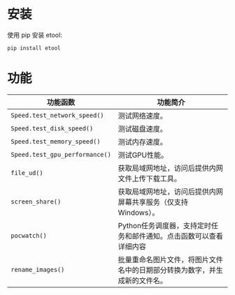 # 安装

使用 pip 安装 etool:

```bash
pip install etool
```

# 功能

| 功能函数                       | 功能简介                           |
|-------------------------------|----------------------------------|
| `Speed.test_network_speed()`   | 测试网络速度。                     |
| `Speed.test_disk_speed()`      | 测试磁盘速度。                     |
| `Speed.test_memory_speed()`    | 测试内存速度。                     |
| `Speed.test_gpu_performance()` | 测试GPU性能。                     |
| `file_ud()`                    | 获取局域网地址，访问后提供内网文件上传下载工具。        |
| `screen_share()`               | 获取局域网地址，访问后提供内网屏幕共享服务（仅支持Windows）。      |
| `pocwatch()`                   | Python任务调度器，支持定时任务和邮件通知。点击函数可以查看详细内容 |
| `rename_images()`              | 批量重命名图片文件，将图片文件名中的日期部分转换为数字，并生成新的文件名。 |
